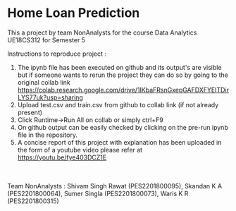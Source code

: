 # Home Loan Prediction <br>

This a project by team NonAnalysts for the course Data Analytics UE18CS312 for Semester 5 <br>

Instructions to reproduce project : <br>
1. The ipynb file has been executed on github and its output's are visible but if someone wants to rerun the project they can do so by going to the original collab link
https://colab.research.google.com/drive/1IKbaFRsnGxepGAFDXFYEITDirLYS77uk?usp=sharing  <br>
2. Upload test.csv and train.csv from github to collab link (if not already present) <br>
3. Click Runtime->Run All on collab or simply ctrl+F9 <br>
4. On github output can be easily checked by clicking on the pre-run ipynb file in the repository. <br>
5. A concise report of this project with explanation has been uploaded in the form of a youtube video please refer at https://youtu.be/fye403DCZ1E <br>
<br>
<br>
Team NonAnalysts : Shivam Singh Rawat (PES2201800095), Skandan K A (PES2201800064), Sumer Singla (PES2201800073), Waris K R (PES2201800315)
